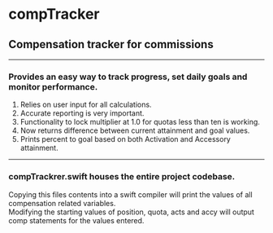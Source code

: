# compTracker
## Compensation tracker for commissions
---
### Provides an easy way to track progress, set daily goals and monitor performance.
  1. Relies on user input for all calculations.
  2. Accurate reporting is very important.
  3. Functionality to lock multiplier at 1.0 for quotas less than ten is working.
  4. Now returns difference between current attainment and goal values.
  5. Prints percent to goal based on both Activation and Accessory attainment.

---
### compTrackrer.swift houses the entire project codebase.  
  Copying this files contents into a swift compiler will print the values of all compensation related variables.  
  Modifying the starting values of position, quota, acts and accy will output comp statements for the values entered. 
